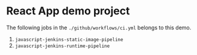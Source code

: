 # React App demo project

The following jobs in the `./github/workflows/ci.yml` belongs to this demo.

1. `javascript-jenkins-static-image-pipeline`
2. `javascript-jenkins-runtime-pipeline`
